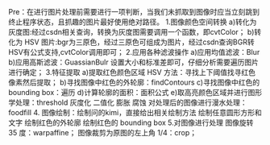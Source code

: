 Pre：在进行图片处理前需要进行一项判断，当我们未抓取到图像时应当立刻跳到终止程序状态，且抓趣的图片最好使用绝对路径。
1.图像颜色空间转换
    a)转化为灰度图:经过csdn相关查询，转换为灰度图需要调用一个函数，即cvtColor；
    b)转化为 HSV 图片:bgr为三原色，经过三原色可组成为图片，经过csdn查询BGR转HSV有公式支持,cvtColor调用即可；
2.应用各种滤波操作
    a)应用均值滤波：Blur
    b)应用高斯滤波：GuassianBulr
    设置大小和标准差即可，仔细分析需要遍历图片进行确定；
3.特征提取
    a)提取红色颜色区域
        HSV 方法：寻找上下阈值找寻红色像素然后提取；
    b)寻找图像中红色的外轮廓：findContours
    c)寻找图像中红色的 bounding box：遍历
    d)计算轮廓的面积：面积公式
    e)取高亮颜色区域并进行图形学处理：threshold
        灰度化
        二值化
        膨胀
        腐蚀
        对处理后的图像进行漫水处理：foodfill
4. 图像绘制：绘制问的kimi，直接给出相关绘制方法
        绘制任意圆形方形和文字
        绘制红色的外轮廓
        绘制红色的 bounding box
5.对图像进行处理
        图像旋转 35 度：warpaffine；
        图像裁剪为原图的左上角 1/4：crop；
